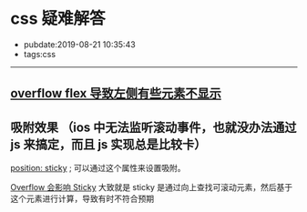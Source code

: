 # css 疑难解答

- pubdate:2019-08-21 10:35:43
- tags:css

---

## [overflow flex 导致左侧有些元素不显示](https://segmentfault.com/q/1010000013475438)

## 吸附效果 （ios 中无法监听滚动事件，也就没办法通过 js 来搞定，而且 js 实现总是比较卡）

[position: sticky](https://developer.mozilla.org/zh-CN/docs/Web/CSS/position) ; 可以通过这个属性来设置吸附。

[Overflow 会影响 Sticky](https://juejin.im/post/5cde75636fb9a07ef562048a) 大致就是 sticky 是通过向上查找可滚动元素，然后基于这个元素进行计算，导致有时不符合预期
